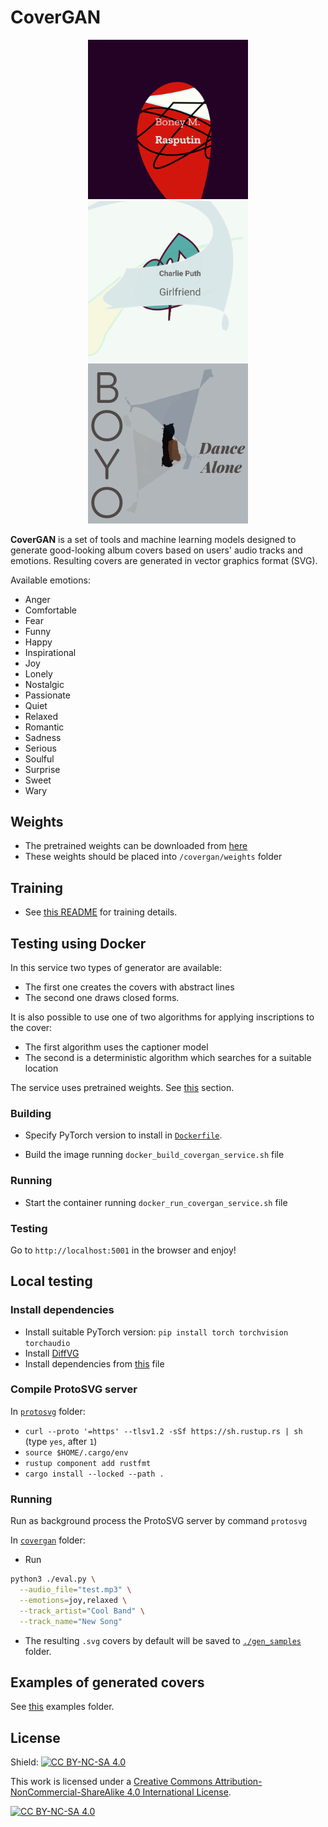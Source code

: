 # CoverGAN

<div align="center">
  <img src="/covergan/examples/gen1_capt1/Boney%20M.%20-%20Rasputin.PNG" alt="img1" width="256"/>
  <img src="/covergan/examples/gen1_capt1/Charlie%20Puth%20-%20Girlfriend.PNG" alt="img2" width="256"/>
  <img src="/covergan/examples/gen2_capt2/BOYO%20-%20Dance%20Alone.png" alt="img3" width="256"/>
</div>

**CoverGAN** is a set of tools and machine learning models designed to generate good-looking album covers based on users'
audio tracks and emotions. Resulting covers are generated in vector graphics format (SVG).

Available emotions:

* Anger
* Comfortable
* Fear
* Funny
* Happy
* Inspirational
* Joy
* Lonely
* Nostalgic
* Passionate
* Quiet
* Relaxed
* Romantic
* Sadness
* Serious
* Soulful
* Surprise
* Sweet
* Wary

## Weights

* The pretrained weights can be downloaded
  from [here](https://drive.google.com/file/d/1ArU0TziLBOxhphG4KBshUxPBBECErxu1/view?usp=sharing)
* These weights should be placed into `/covergan/weights` folder

## Training

* See [this README](./covergan/README.md) for training details.

## Testing using Docker

In this service two types of generator are available:

* The first one creates the covers with abstract lines
* The second one draws closed forms.

It is also possible to use one of two algorithms for applying inscriptions to the cover:

* The first algorithm uses the captioner model
* The second is a deterministic algorithm which searches for a suitable location

The service uses pretrained weights. See [this](README.md#Weights) section.

### Building

* Specify PyTorch version to install in [`Dockerfile`](./Dockerfile).

* Build the image running `docker_build_covergan_service.sh` file

### Running

* Start the container running `docker_run_covergan_service.sh` file

### Testing

Go to `http://localhost:5001` in the browser and enjoy!

## Local testing

### Install dependencies

* Install suitable PyTorch version: `pip install torch torchvision torchaudio`
* Install [DiffVG](https://github.com/BachiLi/diffvg)
* Install dependencies from [this](/covergan/requirements.txt) file

### Compile ProtoSVG server

In [`protosvg`](./protosvg) folder:

* `curl --proto '=https' --tlsv1.2 -sSf https://sh.rustup.rs | sh` (type `yes`, after `1`)
* `source $HOME/.cargo/env`
* `rustup component add rustfmt`
* `cargo install --locked --path .`

### Running

Run as background process the ProtoSVG server by command `protosvg`

In [`covergan`](./covergan) folder:

* Run

```sh
python3 ./eval.py \
  --audio_file="test.mp3" \
  --emotions=joy,relaxed \
  --track_artist="Cool Band" \
  --track_name="New Song"
```

* The resulting `.svg` covers by default will be saved to [`./gen_samples`](./covergan/gen_samples) folder.

## Examples of generated covers

See [this](./covergan/examples) examples folder.

## License

Shield: [![CC BY-NC-SA 4.0][cc-by-nc-sa-shield]][cc-by-nc-sa]

This work is licensed under a
[Creative Commons Attribution-NonCommercial-ShareAlike 4.0 International License][cc-by-nc-sa].

[![CC BY-NC-SA 4.0][cc-by-nc-sa-image]][cc-by-nc-sa]

[cc-by-nc-sa]: http://creativecommons.org/licenses/by-nc-sa/4.0/

[cc-by-nc-sa-image]: https://licensebuttons.net/l/by-nc-sa/4.0/88x31.png

[cc-by-nc-sa-shield]: https://img.shields.io/badge/License-CC%20BY--NC--SA%204.0-lightgrey.svg
